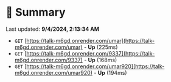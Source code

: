 # 📖 Summary
Last updated: **9/4/2024, 2:13:34 AM**

- `GET` [https://talk-m6gd.onrender.com/umar](https://talk-m6gd.onrender.com/umar) - **Up** (225ms)
- `GET` [https://talk-m6gd.onrender.com/9337](https://talk-m6gd.onrender.com/9337) - **Up** (168ms)
- `GET` [https://talk-m6gd.onrender.com/umar920](https://talk-m6gd.onrender.com/umar920) - **Up** (194ms)
